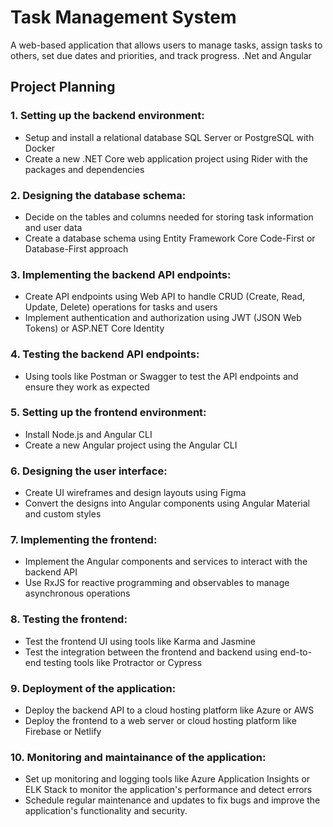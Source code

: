 # Task Management System
A web-based application that allows users to manage tasks, assign tasks to others, set due dates and priorities, and track progress. .Net and Angular

## Project Planning

### 1. Setting up the backend environment:
- Setup and install a relational database SQL Server or PostgreSQL with Docker
- Create a new .NET Core web application project using Rider with the packages and dependencies

### 2. Designing the database schema:
- Decide on the tables and columns needed for storing task information and user data
- Create a database schema using Entity Framework Core Code-First or Database-First approach

### 3. Implementing the backend API endpoints:
- Create API endpoints using Web API to handle CRUD (Create, Read, Update, Delete) operations for tasks and users
- Implement authentication and authorization using JWT (JSON Web Tokens) or ASP.NET Core Identity

### 4. Testing the backend API endpoints:
- Using tools like Postman or Swagger to test the API endpoints and ensure they work as expected

### 5. Setting up the frontend environment:
- Install Node.js and Angular CLI
- Create a new Angular project using the Angular CLI

### 6. Designing the user interface:
- Create UI wireframes and design layouts using Figma
- Convert the designs into Angular components using Angular Material and custom styles

### 7. Implementing the frontend:
- Implement the Angular components and services to interact with the backend API
- Use RxJS for reactive programming and observables to manage asynchronous operations

### 8. Testing the frontend:
- Test the frontend UI using tools like Karma and Jasmine
- Test the integration between the frontend and backend using end-to-end testing tools like Protractor or Cypress

### 9. Deployment of the application:
- Deploy the backend API to a cloud hosting platform like Azure or AWS
- Deploy the frontend to a web server or cloud hosting platform like Firebase or Netlify

### 10. Monitoring and maintainance of the application:
- Set up monitoring and logging tools like Azure Application Insights or ELK Stack to monitor the application's performance and detect errors
- Schedule regular maintenance and updates to fix bugs and improve the application's functionality and security.
